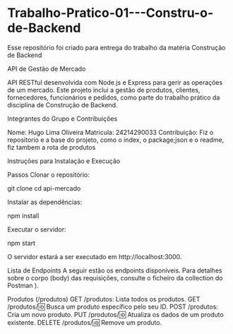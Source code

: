 # Trabalho-Pratico-01---Constru-o-de-Backend
Esse repositório foi criado para entrega do trabalho da matéria Construção de Backend 


API de Gestão de Mercado

API RESTful desenvolvida com Node.js e Express para gerir as operações de um mercado. Este projeto inclui a gestão de produtos, clientes, fornecedores, funcionários e pedidos, como parte do trabalho prático da disciplina de Construção de Backend.

Integrantes do Grupo e Contribuições

Nome: Hugo Lima Oliveira
Matricula: 24214290033
Contribuição: Fiz o repositorio e a base do projeto, como o index, o package;json e o readme, fiz tambem a rota de produtos


Instruções para Instalação e Execução

Passos
Clonar o repositório:

git clone
cd api-mercado

Instalar as dependências:

npm install

Executar o servidor:

npm start

O servidor estará a ser executado em http://localhost:3000.

Lista de Endpoints
A seguir estão os endpoints disponíveis. Para detalhes sobre o corpo (body) das requisições, consulte o ficheiro da collection do Postman ).

Produtos (/produtos)
GET /produtos: Lista todos os produtos.
GET /produtos/:id: Busca um produto específico pelo seu ID.
POST /produtos: Cria um novo produto.
PUT /produtos/:id: Atualiza os dados de um produto existente.
DELETE /produtos/:id: Remove um produto.



